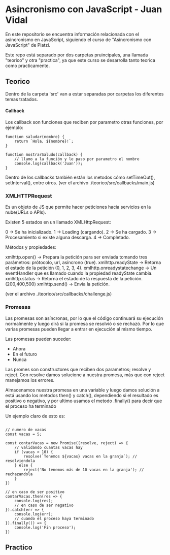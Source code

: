 # Asincronismo con JavaScript - Juan Vidal

En este repositorio se encuentra información relacionada con el asincronismo en JavaScript, siguiendo el curso de "Asincronismo con JavaScript" de Platzi.  

Este repo está separado por dos carpetas pruincipales, una llamada "teorico" y otra "practica", ya que este curso se desarrolla tanto teorica como practicamente.

## Teorico

Dentro de la carpeta 'src' van a estar separadas por carpetas los diferentes temas tratados.

#### Callback 
Los callback son funciones que reciben por parametro otras funciones, por ejemplo:

```
function saludar(nombre) {
    return `Hola, ${nombre}!`;
}

function mostrarSaludo(callback) {
    // llamo a la función y le paso por parametro el nombre
    console.log(callback('Juan'));
}
```

Dentro de los callbacks también están los metodos cómo setTimeOut(), setInterval(), entre otros.
(ver el archivo ./teorico/src/callbacks/main.js)

### XMLHTTPRequest
Es un objeto de JS que permite hacer peticiones hacia servicios en la nube(URLs o APIs).

Existen 5 estados en un llamado XMLHttpRequest:

0 → Se ha inicializado.
1 → Loading (cargando).
2 → Se ha cargado.
3 → Procesamiento si existe alguna descarga.
4 → Completado.


Métodos y propiedades:

xmlhttp.open() → Prepara la petición para ser enviada tomando tres parámetros: prótocolo, url, asíncrono (true).
xmlhttp.readyState → Retorna el estado de la petición (0, 1, 2, 3, 4).
xmlhttp.onreadystatechange → Un eventHandler que es llamado cuando la propiedad readyState cambia.
xmlhttp.status → Retorna el estado de la respuesta de la petición. (200,400,500)
xmlhttp.send() → Envía la petición.

(ver el archivo ./teorico/src/callbacks/challenge.js)

### Promesas
Las promesas son asíncronas, por lo que el código continuará su ejecución normalmente y luego dirá si la promesa se resolvió o se rechazó. Por lo que varias promesas pueden llegar a entrar en ejecución al mismo tiempo.

Las promesas pueden suceder:

<ul>
    <li>Ahora</li>
    <li>En el futuro</li>
    <li>Nunca</li>
</ul>

Las promes son constructores que reciben dos parametros; resolve y reject. Con resolve damos solucione a nuestra promesa, más que con reject manejamos los errores.

Almacenamos nuestra promesa en una variable y luego damos solución a está usando los metodos then() y catch(), dependiendo si el resultado es positivo o negativo, y por ultimo usamos el metodo .finally() para decir que el proceso ha terminado

Un ejemplo claro de esto es:

```

// numero de vacas
const vacas = 5;

const contarVacas = new Promise((resolve, reject) => {
    // validando cuantas vacas hay
    if (vacas > 10) {
        resolve(`Tenemos ${vacas} vacas en la granja`); // resolviendola
    } else {
        reject('No tenemos más de 10 vacas en la granja'); // rechazandola
    }
})

// en caso de ser positivo
contarVacas.then(res => {
    console.log(res);
    // en caso de ser negativo
}).catch(err => {
    console.log(err);
    // cuando el proceso haya terminado
}).finally(() => {
    console.log('Fin proceso');
})
```


## Practico